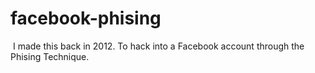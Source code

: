 # facebook-phising
 I made this back in 2012. To hack into a Facebook account through the Phising Technique.    
